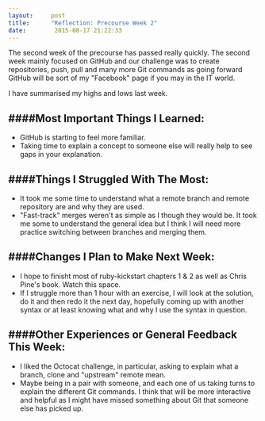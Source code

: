 ```yaml
---
layout:		post
title: 		"Reflection: Precourse Week 2"
date:		 2015-08-17 21:22:33
---
```


The second week of the precourse has passed really quickly. The second week mainly focused on GitHub and our challenge was to create repositories, push, pull and many more Git commands as going forward GitHub will be sort of my "Facebook" page if you may in the IT world.

I have summarised my highs and lows last week.


####Most Important Things I Learned:
-------------------------------

* GitHub is starting to feel more familiar.
* Taking time to explain a concept to someone else will really help to see gaps in your explanation.

####Things I Struggled With The Most:
-------------------------------

* It took me some time to understand what a remote branch and remote repository are and why they are used.
* "Fast-track" merges weren't as simple as I though they would be. It took me some to understand the general idea but I think I will need more practice switching between branches and merging them.


####Changes I Plan to Make Next Week:
-------------------------------

* I hope to finisht most of ruby-kickstart chapters 1 & 2 as well as Chris Pine's book. Watch this space.
* If I struggle more than 1 hour with an exercise, I will look at the solution, do it and then redo it the next day, hopefully coming up with another syntax or at least knowing what and why I use the syntax in question.


####Other Experiences or General Feedback This Week:
-------------------------------

* I liked the Octocat challenge, in particular, asking to explain what a branch, clone and "upstream" remote mean.
* Maybe being in a pair with someone, and each one of us taking turns to explain the different Git commands. I think that will be more interactive and helpful as I might have missed something about Git that someone else has picked up.